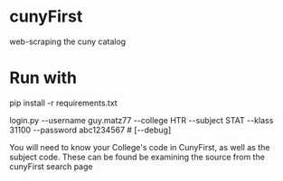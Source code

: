 # cunyFirst
web-scraping the cuny catalog

# Run with
pip install -r requirements.txt

login.py --username guy.matz77 --college HTR --subject STAT --klass 31100 --password abc1234567 # [--debug]

You will need to know your College's code in CunyFirst, as well as the subject
code.  These can be found be examining the source from the cunyFirst 
search page
